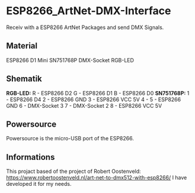 # ESP8266_ArtNet-DMX-Interface
Receiv with a ESP8266 ArtNet Packages and send DMX Signals.

## Material
ESP8266 D1 Mini
SN751768P
DMX-Socket
RGB-LED

## Shematik
**RGB-LED:**
        R - ESP8266 D2
        G - ESP8266 D1
        B - ESP8266 D0
**SN751768P:**
        1 - ESP8266 D4
        2 - ESP8266 GND
        3 - ESP8266 VCC 5V
        4 -
        5 - ESP8266 GND
        6 - DMX-Socket 3
        7 - DMX-Socket 2
        8 - ESP8266 VCC 5V
        
## Powersource 
Powersource is the micro-USB port of the ESP8266.

## Informations
This projact based of the project of Robert Oostenveld: https://www.robertoostenveld.nl/art-net-to-dmx512-with-esp8266/
I have developed it for my needs.
